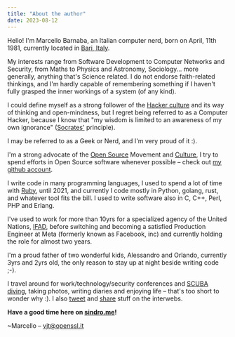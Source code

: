 ```yaml
---
title: "About the author"
date: 2023-08-12
---
```


Hello! I'm Marcello Barnaba, an Italian computer nerd, born on April, 11th
1981, currently located in [Bari, Italy](https://goo.gl/maps/DGa8AKUeqejgofbB7).

My interests range from Software Development to Computer Networks and Security,
from Maths to Physics and Astronomy, Sociology... more generally, anything
that's Science related. I do not endorse faith-related thinkings, and I'm
hardly capable of remembering something if I haven't fully grasped the inner
workings of a system (of any kind).

I could define myself as a strong follower of the [Hacker
culture](http://catb.org/jargon) and its way of thinking and open-mindness, but
I regret being referred to as a Computer Hacker, because I know that "my wisdom
is limited to an awareness of my own ignorance"
([Socrates'](http://en.wikipedia.org/wiki/Socrates#Philosophical_beliefs)
principle).

I may be referred to as a Geek or Nerd, and I'm very proud of it :).

I'm a strong advocate of the [Open Source](http://opensource.org/) Movement and
[Culture](http://www.gnu.org/philosophy/), I try to spend efforts in Open
Source software whenever possible – check out [my github
account](http://github.com/vjt).

I write code in many programming languages, I used to spend a lot of time with
[Ruby](http://ruby-lang.org/), until 2021, and currently I code mostly in
Python, golang, rust, and whatever tool fits the bill. I used to write software
also in C, C++, Perl, PHP and Erlang.

I've used to work for more than 10yrs for a specialized agency of the United
Nations, [IFAD](http://www.ifad.org), before switching and becoming a
satisfied Production Engineer at Meta (formerly known as Facebook, inc) and
currently holding the role for almost two years.

I'm a proud father of two wonderful kids, Alessandro and Orlando, currently
3yrs and 2yrs old, the only reason to stay up at night beside writing code ;-).

I travel around for work/technology/security conferences and
[SCUBA](https://prodivingroma.it/) [diving](http://www.acquazzurra.it/), taking
photos, writing diaries and enjoying life – that's too short to wonder why :).
I also [tweet](http://twitter.com/vjt) and
[share](https://plus.google.com/107382538213680942210) stuff on the interwebs.

**Have a good time here on [sindro.me](/)!**

~Marcello – [vjt@openssl.it](mailto:vjt@openssl.it)
